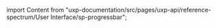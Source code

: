 
import Content from "uxp-documentation/src/pages/uxp-api/reference-spectrum/User Interface/sp-progressbar";

<Content query="product=xd"/>
